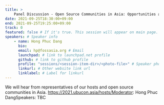 ```yaml
---
title: >
    Panel Discussion - Open Source Communities in Asia: Opportunities and Challenges  
date: 2021-09-25T18:30:00+09:00
end: 2021-09-25T19:25:00+09:00
track: 0
featured: false # If it's true. This session will appear on main page.
speakers: # Speaker info
    - name: Hong Phuc Dang
      bio: 
      email: hp@fossasia.org # Email
      launchpad: # link to launchpad.net profile
      github: # link to github profile
      profile: "sessions/<session-item-dir>/<photo-file>" # Speaker photo
      linkurl: # Other website link url
      linklabel: # Label for linkurl
---
```

We will hear from representatives of our hosts and open source communities in Asia. https://2021.ubucon.asia/hosts/Moderator: Hong Phuc DangSpeakers: TBC


